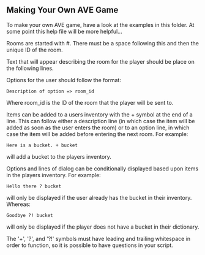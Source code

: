 Making Your Own AVE Game
------------------------

To make your own AVE game, have a look at the examples
in this folder. At some point this help file will be
more helpful...

Rooms are started with #. There must be a space following this and then the unique ID of the room.

Text that will appear describing the room for the player should be place on the following lines.

Options for the user should follow the format:

    Description of option => room_id

Where room_id is the ID of the room that the player will be sent to.

Items can be added to a users inventory with the + symbol at the end of a line. This can follow either a description line (in which case the item will be added as soon as the user enters the room) or to an option line, in which case the item will be added before entering the next room. For example:

    Here is a bucket. + bucket

will add a bucket to the players inventory.

Options and lines of dialog can be conditionally displayed based upon items in the players inventory. For example:

    Hello there ? bucket

will only be displayed if the user already has the bucket in their inventory. Whereas:

    Goodbye ?! bucket

will only be displayed if the player does not have a bucket in their dictionary.

The '+', '?', and '?!' symbols must have leading and trailing whitespace in order to function, so it is possible to have questions in your script.
